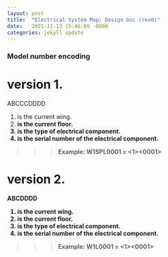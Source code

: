 ```yaml
---
layout: post
title:  "Electrical System Map: Design Doc (rev0)"
date:   2021-11-13 15:46:09 -0800
categories: jekyll update
---
```




### Model number encoding
# version 1.

ABCCCDDDD

1. <A> is the current wing.
2. <B> is the current floor.
3. <CCC> is the type of electrical component.
4. <DDD> is the serial number of the electrical component.

>>> Example: W1SPL0001 = <W><1><SPL><0001>

# version 2.

ABCDDDD

1. <A> is the current wing.
2. <B> is the current floor.
3. <C> is the type of electrical component.
4. <DDD> is the serial number of the electrical component.

>>> Example: W1L0001 = <W><1><L><0001>
